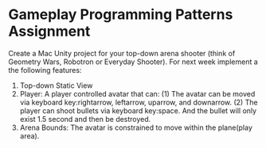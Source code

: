 # Gameplay Programming Patterns Assignment
Create a Mac Unity project for your top-down arena shooter (think of Geometry Wars, Robotron or Everyday Shooter). For next week implement a the following features:

1. Top-down Static View
2. Player: A player controlled avatar that can:
    (1) The avatar can be moved via keyboard key:rightarrow, leftarrow, uparrow, and downarrow.
    (2) The player can shoot bullets via keyboard key:space. And the bullet will only exist 1.5 second and then be destroyed.
3. Arena Bounds: The avatar is constrained to move within the plane(play area).